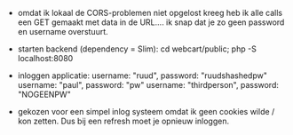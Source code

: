 - omdat ik lokaal de CORS-problemen niet opgelost kreeg heb ik alle calls een GET gemaakt met data in de URL.... ik snap dat je zo geen password en username overstuurt.

- starten backend (dependency = Slim): cd webcart/public; php -S localhost:8080

- inloggen applicatie: 
	username: "ruud", password: "ruudshashedpw"
	username: "paul", password: "pw"
	username: "thirdperson", password: "NOGEENPW"

- gekozen voor een simpel inlog systeem omdat ik geen cookies wilde / kon zetten. Dus bij een refresh moet je opnieuw inloggen.

